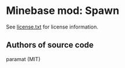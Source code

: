 Minebase mod: Spawn
===================
See [license.txt](./license.txt) for license information.

Authors of source code
----------------------
paramat (MIT)
